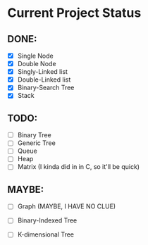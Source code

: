 # Current Project Status
## DONE:

- [x] Single Node
- [x] Double Node
- [x] Singly-Linked list
- [x] Double-Linked list
- [x] Binary-Search Tree
- [x] Stack

## TODO:

- [ ] Binary Tree
- [ ] Generic Tree
- [ ] Queue
- [ ] Heap
- [ ] Matrix (I kinda did in in C, so it'll be quick)

## MAYBE:

- [ ] Graph (MAYBE, I HAVE NO CLUE)
- [ ] Binary-Indexed Tree
- [ ] K-dimensional Tree 
  